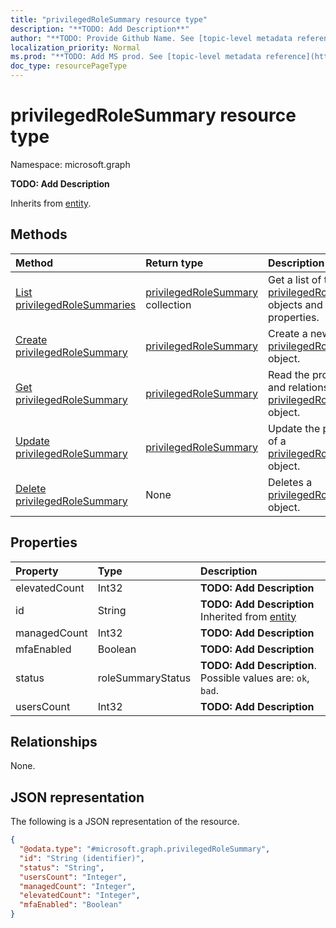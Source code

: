 ```yaml
---
title: "privilegedRoleSummary resource type"
description: "**TODO: Add Description**"
author: "**TODO: Provide Github Name. See [topic-level metadata reference](https://msgo.azurewebsites.net/add/document/guidelines/metadata.html#topic-level-metadata)**"
localization_priority: Normal
ms.prod: "**TODO: Add MS prod. See [topic-level metadata reference](https://msgo.azurewebsites.net/add/document/guidelines/metadata.html#topic-level-metadata)**"
doc_type: resourcePageType
---
```


# privilegedRoleSummary resource type

Namespace: microsoft.graph

**TODO: Add Description**


Inherits from [entity](../resources/entity.md).

## Methods
|Method|Return type|Description|
|:---|:---|:---|
|[List privilegedRoleSummaries](../api/privilegedrolesummary-list.md)|[privilegedRoleSummary](../resources/privilegedrolesummary.md) collection|Get a list of the [privilegedRoleSummary](../resources/privilegedrolesummary.md) objects and their properties.|
|[Create privilegedRoleSummary](../api/privilegedrolesummary-create.md)|[privilegedRoleSummary](../resources/privilegedrolesummary.md)|Create a new [privilegedRoleSummary](../resources/privilegedrolesummary.md) object.|
|[Get privilegedRoleSummary](../api/privilegedrolesummary-get.md)|[privilegedRoleSummary](../resources/privilegedrolesummary.md)|Read the properties and relationships of a [privilegedRoleSummary](../resources/privilegedrolesummary.md) object.|
|[Update privilegedRoleSummary](../api/privilegedrolesummary-update.md)|[privilegedRoleSummary](../resources/privilegedrolesummary.md)|Update the properties of a [privilegedRoleSummary](../resources/privilegedrolesummary.md) object.|
|[Delete privilegedRoleSummary](../api/privilegedrolesummary-delete.md)|None|Deletes a [privilegedRoleSummary](../resources/privilegedrolesummary.md) object.|

## Properties
|Property|Type|Description|
|:---|:---|:---|
|elevatedCount|Int32|**TODO: Add Description**|
|id|String|**TODO: Add Description** Inherited from [entity](../resources/entity.md)|
|managedCount|Int32|**TODO: Add Description**|
|mfaEnabled|Boolean|**TODO: Add Description**|
|status|roleSummaryStatus|**TODO: Add Description**. Possible values are: `ok`, `bad`.|
|usersCount|Int32|**TODO: Add Description**|

## Relationships
None.

## JSON representation
The following is a JSON representation of the resource.
<!-- {
  "blockType": "resource",
  "keyProperty": "id",
  "@odata.type": "microsoft.graph.privilegedRoleSummary",
  "baseType": "microsoft.graph.entity",
  "openType": false
}
-->
``` json
{
  "@odata.type": "#microsoft.graph.privilegedRoleSummary",
  "id": "String (identifier)",
  "status": "String",
  "usersCount": "Integer",
  "managedCount": "Integer",
  "elevatedCount": "Integer",
  "mfaEnabled": "Boolean"
}
```

